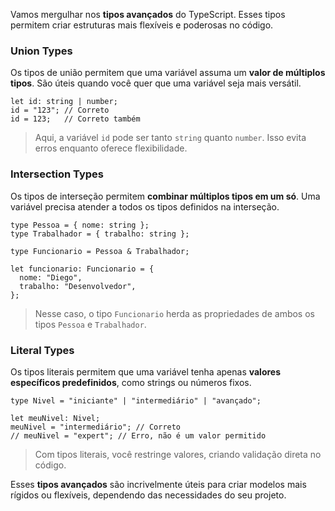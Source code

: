 Vamos mergulhar nos **tipos avançados** do TypeScript. Esses tipos permitem criar estruturas mais flexíveis e poderosas no código.

### **Union Types**

Os tipos de união permitem que uma variável assuma um **valor de múltiplos tipos**. São úteis quando você quer que uma variável seja mais versátil.

```
let id: string | number;
id = "123"; // Correto
id = 123;   // Correto também
```

> Aqui, a variável `id` pode ser tanto `string` quanto `number`. Isso evita erros enquanto oferece flexibilidade.

### **Intersection Types**

Os tipos de interseção permitem **combinar múltiplos tipos em um só**. Uma variável precisa atender a todos os tipos definidos na interseção.

```
type Pessoa = { nome: string };
type Trabalhador = { trabalho: string };

type Funcionario = Pessoa & Trabalhador;

let funcionario: Funcionario = {
  nome: "Diego",
  trabalho: "Desenvolvedor",
};
```

> Nesse caso, o tipo `Funcionario` herda as propriedades de ambos os tipos `Pessoa` e `Trabalhador`.

### **Literal Types**

Os tipos literais permitem que uma variável tenha apenas **valores específicos predefinidos**, como strings ou números fixos.

```
type Nivel = "iniciante" | "intermediário" | "avançado";

let meuNivel: Nivel;
meuNivel = "intermediário"; // Correto
// meuNivel = "expert"; // Erro, não é um valor permitido
```

> Com tipos literais, você restringe valores, criando validação direta no código.

Esses **tipos avançados** são incrivelmente úteis para criar modelos mais rígidos ou flexíveis, dependendo das necessidades do seu projeto.


